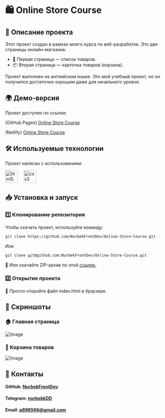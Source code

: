 # 🛍 Online Store Course

## 📌 Описание проекта  
Этот проект создан в рамках моего курса по веб-разработке. Это две страницы онлайн-магазина:  
- 🛒 Первая страница — список товаров.  
- 📦 Вторая страница — карточка товаров (корзина).  

Проект выполнен на английском языке. Это мой учебный проект, но он получился достаточно хорошим даже для начального уровня.  

## 🌍 Демо-версия  
Проект доступен по ссылке: 

(GitHub Pages) [Online Store Course](https://nurbekfrontdev.github.io/Online-Store-Course/)  

(Netlify) [Online Store Course](https://online-store-course-netlify.netlify.app/)  

## 🛠 Используемые технологии  
Проект написан с использованием: 

<img src="https://cdn.jsdelivr.net/gh/devicons/devicon/icons/html5/html5-original.svg" height="40" alt="html5 logo" /><img width="15"> <img src="https://cdn.jsdelivr.net/gh/devicons/devicon/icons/css3/css3-original.svg" height="40" alt="css3 logo"  />   
  
## 📥 Установка и запуск  
### 1️⃣ Клонирование репозитория  
Чтобы скачать проект, используйте команду:  
```sh
git clone https://github.com/NurbekFrontDev/Online-Store-Course.git
```
Или
```sh
git clone git@github.com:NurbekFrontDev/Online-Store-Course.git
```

🔹 Или скачайте ZIP-архив по этой <a href="https://github.com/NurbekFrontDev/Online-Store-Course/releases/tag/v1.0.0">ссылке.</a>

### 2️⃣ Открытие проекта
📂 Просто откройте файл index.html в браузере.

## 📸 Скриншоты
### 🏠 Главная страница
![Image](https://github.com/user-attachments/assets/955fe137-8739-4838-87db-a7f76bf336b7)

### 🛒 Корзина товаров
![Image](https://github.com/user-attachments/assets/3c6450e5-4a54-4e0a-8c0e-8c7d5f356670)
## 📩 Контакты
#### GitHub: [NurbekFrontDev](https://github.com/NurbekFrontDev)
#### Telegram: [nurbekkDD](https://t.me/nurbekkDD)
#### Email: [p896566@gmail.com](mailto:p896566@gmail.com)
